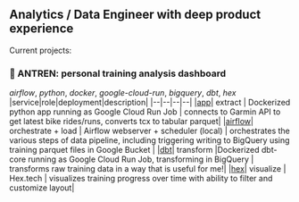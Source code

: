## Analytics / Data Engineer with deep product experience

Current projects: 

### 🚴 ANTREN: personal training analysis dashboard
_airflow_, _python_, _docker_, _google-cloud-run_, _bigquery_, _dbt_, _hex_
|service|role|deployment|description|
|--|--|--|--|
|[app](https://github.com/alhankeser/antren-app)| extract | Dockerized python app running as Google Cloud Run Job | connects to Garmin API to get latest bike rides/runs, converts tcx to tabular parquet|
|[airflow](https://github.com/alhankeser/antren-orchestration)| orchestrate + load | Airflow webserver + scheduler (local) | orchestrates the various steps of data pipeline, including triggering writing to BigQuery using training parquet files in Google Bucket |
|[dbt](https://github.com/alhankeser/antren-dbt)| transform |Dockerized dbt-core running as Google Cloud Run Job, transforming in BigQuery | transforms raw training data in a way that is useful for me!|
|[hex](https://app.hex.tech/9b032bbe-faf6-4719-b6ca-02275f682e4a/app/e100d6f5-7720-4cc1-942c-b3127bb15588/latest)| visualize | Hex.tech | visualizes training progress over time with ability to filter and customize layout|

